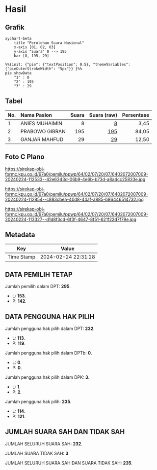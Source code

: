 # Hasil

## Grafik

```mermaid
xychart-beta
    title "Perolehan Suara Nasional"
    x-axis [01, 02, 03]
    y-axis "Suara" 0 --> 195
    bar [8, 195, 29]
```

```mermaid
%%{init: {"pie": {"textPosition": 0.5}, "themeVariables": {"pieOuterStrokeWidth": "5px"}} }%%
pie showData
    "1" : 8
    "2" : 195
    "3" : 29
```

## Tabel

| No. | Nama Paslon    | Suara | Suara (raw) | Persentase |
|:--- |:-------------- | -----:| -----------:| ----------:|
| 1   | ANIES MUHAIMIN | 8     | [8][p-1]    | 3,45       |
| 2   | PRABOWO GIBRAN | 195   | [195][p-2]  | 84,05      |
| 3   | GANJAR MAHFUD  | 29    | [29][p-3]   | 12,50      |


[p-1]: https://github.com/gigit-pemilu/pemilu-2024/blob/main/pilpres/hitung-suara/sub/64-kalimantan-timur/sub/02-kutai-kartanegara/sub/07-sebulu/sub/2007-sumber-sari/sub/009-tps/sub/paslon-1.txt
[p-2]: https://github.com/gigit-pemilu/pemilu-2024/blob/main/pilpres/hitung-suara/sub/64-kalimantan-timur/sub/02-kutai-kartanegara/sub/07-sebulu/sub/2007-sumber-sari/sub/009-tps/sub/paslon-2.txt
[p-3]: https://github.com/gigit-pemilu/pemilu-2024/blob/main/pilpres/hitung-suara/sub/64-kalimantan-timur/sub/02-kutai-kartanegara/sub/07-sebulu/sub/2007-sumber-sari/sub/009-tps/sub/paslon-3.txt

## Foto C Plano

https://sirekap-obj-formc.kpu.go.id/97a0/pemilu/ppwp/64/02/07/20/07/6402072007009-20240224-112533--42e6343d-06b9-4e6b-b73d-a8a4cc25833e.jpg

https://sirekap-obj-formc.kpu.go.id/97a0/pemilu/ppwp/64/02/07/20/07/6402072007009-20240224-112854--c883cbea-40d8-44af-a885-b86446514732.jpg

https://sirekap-obj-formc.kpu.go.id/97a0/pemilu/ppwp/64/02/07/20/07/6402072007009-20240224-113327--d1d8f3cd-6f3f-4647-8f51-621f22d7f79e.jpg


## Metadata

| Key        | Value               |
| ---------- | ------------------- |
| Time Stamp | 2024-02-24 22:31:28 |


## DATA PEMILIH TETAP

Jumlah pemilih dalam DPT: **295**.
 * L: **153**.
 * P: **142**.

## DATA PENGGUNA HAK PILIH

Jumlah pengguna hak pilih dalam DPT: **232**.
 * L: **113**.
 * P: **119**.

Jumlah pengguna hak pilih dalam DPTb: **0**.
 * L: **0**.
 * P: **0**.

Jumlah pengguna hak pilih dalam DPK: **3**.
 * L: **1**.
 * P: **2**.

Jumlah pengguna hak pilih: **235**.
 * L: **114**.
 * P: **121**.

## JUMLAH SUARA SAH DAN TIDAK SAH

JUMLAH SELURUH SUARA SAH: **232**.

JUMLAH SUARA TIDAK SAH: **3**.

JUMLAH SELURUH SUARA SAH DAN SUARA TIDAK SAH: **235**.


